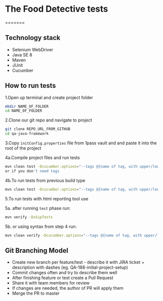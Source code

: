 # The Food Detective tests
=======

## Technology stack
* Selenium WebDriver
* Java SE 8
* Maven
* JUnit
* Cucumber

## How to run tests
1.Open up terminal and create project folder
```bash
mkdir NAME_OF_FOLDER
cd NAME_OF_FOLDER
```
2.Clone our git repo and navigate to project
```bash
git clone REPO_URL_FROM_GITHUB
cd qa-java-framework
```
3.Copy `initConfig.properties` file from 1pass vault and and paste it into the root of the project

4a.Compile project files and run tests
```bash
mvn clean test -Dcucumber.options="--tags @{name of tag, with upper/lowercase letters}"
or if you don't need tags
```
4b.To run tests from previous build type
```bash
mvn clean test -Dcucumber.options="--tags @{name of tag, with upper/lowercase letters}"
```

5.To run tests with html reporting tool use 

5a. after running `test` phase run: 
```bash
mvn verify -DskipTests
```
5b. or using syntax from step 4 run:
```bash
mvn clean verify -Dcucumber.options="--tags @{name of tag, with upper/lowercase letters}"
```

## Git Branching Model
* Create new branch per feature/test - describe it with JIRA ticket + description with dashes (eg. QA-188-initial-project-setup)
* Commit changes often and try to describe them well
* After finishing feature or test create a Pull Request
* Share it with team members for review
* If changes are needed, the author of PR will apply them
* Merge the PR to master
